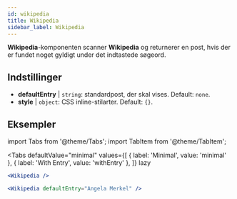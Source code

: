 ```yaml
---
id: wikipedia 
title: Wikipedia
sidebar_label: Wikipedia
---
```


**Wikipedia**-komponenten scanner **Wikipedia** og returnerer en post, hvis der er fundet noget gyldigt under det indtastede søgeord.

## Indstillinger

* __defaultEntry__ | `string`: standardpost, der skal vises. Default: `none`.
* __style__ | `object`: CSS inline-stilarter. Default: `{}`.


## Eksempler

import Tabs from '@theme/Tabs';
import TabItem from '@theme/TabItem';

<Tabs
    defaultValue="minimal"
    values={[
        { label: 'Minimal', value: 'minimal' },
        { label: 'With Entry', value: 'withEntry' },
    ]}
    lazy
>

<TabItem value="minimal">

```jsx live
<Wikipedia />
```

</TabItem>

<TabItem value="withEntry">

```jsx live
<Wikipedia defaultEntry="Angela Merkel" />
```

</TabItem>

</Tabs>
